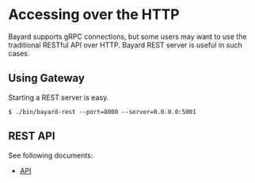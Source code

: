 # Accessing over the HTTP

Bayard supports gRPC connections, but some users may want to use the traditional RESTful API over HTTP. Bayard REST server is useful in such cases.


## Using Gateway

Starting a REST server is easy.

```text
$ ./bin/bayard-rest --port=8000 --server=0.0.0.0:5001
```

## REST API

See following documents:
- [API](reference/api.md)
